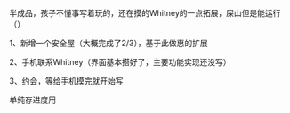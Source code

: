 半成品，孩子不懂事写着玩的，还在摸的Whitney的一点拓展，屎山但是能运行（）

1、新增一个安全屋（大概完成了2/3），基于此做惠的扩展

2、手机联系Whitney（界面基本搭好了，主要功能实现还没写）

3、约会，等给手机摸完就开始写

单纯存进度用
